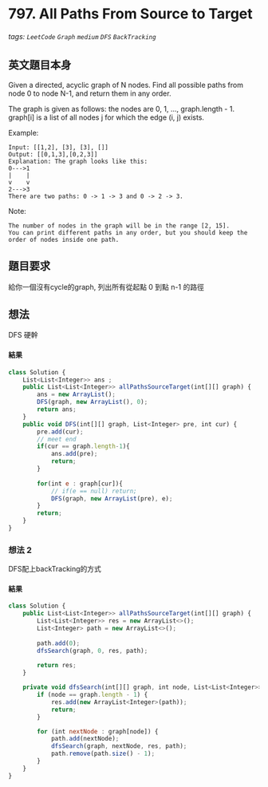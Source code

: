 # 797. All Paths From Source to Target
###### tags: `LeetCode` `Graph` `medium` `DFS` `BackTracking`

## 英文題目本身
Given a directed, acyclic graph of N nodes.  Find all possible paths from node 0 to node N-1, and return them in any order.

The graph is given as follows:  the nodes are 0, 1, ..., graph.length - 1.  graph[i] is a list of all nodes j for which the edge (i, j) exists.

Example:
```
Input: [[1,2], [3], [3], []] 
Output: [[0,1,3],[0,2,3]] 
Explanation: The graph looks like this:
0--->1
|    |
v    v
2--->3
There are two paths: 0 -> 1 -> 3 and 0 -> 2 -> 3.
```
Note:
```
The number of nodes in the graph will be in the range [2, 15].
You can print different paths in any order, but you should keep the order of nodes inside one path.
```
## 題目要求
給你一個沒有cycle的graph, 列出所有從起點 0 到點 n-1 的路徑
## 想法
DFS 硬幹
#### 結果
```javascript
class Solution {
    List<List<Integer>> ans ;
    public List<List<Integer>> allPathsSourceTarget(int[][] graph) {
        ans = new ArrayList();
        DFS(graph, new ArrayList(), 0);
        return ans;
    }
    public void DFS(int[][] graph, List<Integer> pre, int cur) {
        pre.add(cur);
        // meet end
        if(cur == graph.length-1){
            ans.add(pre);
            return;
        }
        
        for(int e : graph[cur]){
            // if(e == null) return;
            DFS(graph, new ArrayList(pre), e);
        }
        return;
    }
}
```

### 想法 2
DFS配上backTracking的方式
#### 結果
```javascript
class Solution {
    public List<List<Integer>> allPathsSourceTarget(int[][] graph) {
        List<List<Integer>> res = new ArrayList<>();
        List<Integer> path = new ArrayList<>();
					
        path.add(0);
        dfsSearch(graph, 0, res, path);
					
        return res;
    }

    private void dfsSearch(int[][] graph, int node, List<List<Integer>> res, List<Integer> path) {
        if (node == graph.length - 1) {
            res.add(new ArrayList<Integer>(path));
            return;
        }

        for (int nextNode : graph[node]) {
            path.add(nextNode);
            dfsSearch(graph, nextNode, res, path);
            path.remove(path.size() - 1);
        }
    }
}
```